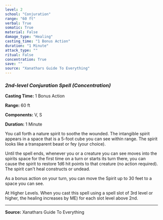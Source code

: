 ```yaml
---
level: 2
school: "Conjuration"
range: "60 ft"
verbal: True
somatic: True
material: False
damage_type: "Healing"
casting_time: "1 Bonus Action"
duration: "1 Minute"
attack_type: ""
ritual: False
concentration: True
save: ""
source: "Xanathars Guide To Everything"
---
```


### *2nd-level Conjuration Spell* *(Concentration)*

**Casting Time:** 1 Bonus Action

**Range:** 60 ft

**Components:** V, S

**Duration:** 1 Minute

You call forth a nature spirit to soothe the wounded. The intangible spirit appears in a space that is a 5-foot cube you can see within range. The spirit looks like a transparent beast or fey (your choice).
 
 Until the spell ends, whenever you or a creature you can see moves into the spirits space for the first time on a turn or starts its turn there, you can cause the spirit to restore 1d6 hit points to that creature (no action required). The spirit can't heal constructs or undead.
 
 As a bonus action on your turn, you can move the Spirit up to 30 feet to a space you can see.
 
 At Higher Levels. When you cast this spell using a spell slot of 3rd level or higher, the healing increases by ME) for each slot level above 2nd.

---
**Source:** Xanathars Guide To Everything
